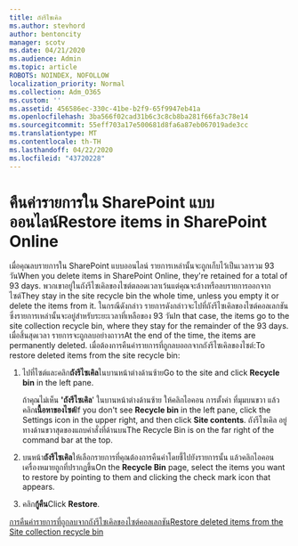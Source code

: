 ```yaml
---
title: ถังรีไซเคิล
ms.author: stevhord
author: bentoncity
manager: scotv
ms.date: 04/21/2020
ms.audience: Admin
ms.topic: article
ROBOTS: NOINDEX, NOFOLLOW
localization_priority: Normal
ms.collection: Adm_O365
ms.custom: ''
ms.assetid: 456586ec-330c-41be-b2f9-65f9947eb41a
ms.openlocfilehash: 3ba566f02cad31b6c3c8cb8ba281f66fa3c78e14
ms.sourcegitcommit: 55eff703a17e500681d8fa6a87eb067019ade3cc
ms.translationtype: MT
ms.contentlocale: th-TH
ms.lasthandoff: 04/22/2020
ms.locfileid: "43720228"
---
```

# <a name="restore-items-in-sharepoint-online"></a><span data-ttu-id="052e6-102">คืนค่ารายการใน SharePoint แบบออนไลน์</span><span class="sxs-lookup"><span data-stu-id="052e6-102">Restore items in SharePoint Online</span></span>

<span data-ttu-id="052e6-103">เมื่อคุณลบรายการใน SharePoint แบบออนไลน์ รายการเหล่านั้นจะถูกเก็บไว้เป็นเวลารวม 93 วัน</span><span class="sxs-lookup"><span data-stu-id="052e6-103">When you delete items in SharePoint Online, they're retained for a total of 93 days.</span></span> <span data-ttu-id="052e6-104">พวกเขาอยู่ในถังรีไซเคิลของไซต์ตลอดเวลาเว้นแต่คุณจะล้างหรือลบรายการออกจากไซต์</span><span class="sxs-lookup"><span data-stu-id="052e6-104">They stay in the site recycle bin the whole time, unless you empty it or delete the items from it.</span></span> <span data-ttu-id="052e6-105">ในกรณีดังกล่าว รายการดังกล่าวจะไปที่ถังรีไซเคิลของไซต์คอลเลกชัน ซึ่งรายการเหล่านั้นจะอยู่สําหรับระยะเวลาที่เหลือของ 93 วัน</span><span class="sxs-lookup"><span data-stu-id="052e6-105">In that case, the items go to the site collection recycle bin, where they stay for the remainder of the 93 days.</span></span> <span data-ttu-id="052e6-106">เมื่อสิ้นสุดเวลา รายการจะถูกลบอย่างถาวร</span><span class="sxs-lookup"><span data-stu-id="052e6-106">At the end of the time, the items are permanently deleted.</span></span> <span data-ttu-id="052e6-107">เมื่อต้องการคืนค่ารายการที่ถูกลบออกจากถังรีไซเคิลของไซต์:</span><span class="sxs-lookup"><span data-stu-id="052e6-107">To restore deleted items from the site recycle bin:</span></span>
  
1. <span data-ttu-id="052e6-108">ไปที่ไซต์และคลิก**ถังรีไซเคิล**ในบานหน้าต่างด้านซ้าย</span><span class="sxs-lookup"><span data-stu-id="052e6-108">Go to the site and click **Recycle bin** in the left pane.</span></span> 
    
    <span data-ttu-id="052e6-109">ถ้าคุณไม่เห็น **'ถังรีไซเคิล**' ในบานหน้าต่างด้านซ้าย ให้คลิกไอคอน การตั้งค่า ที่มุมบนขวา แล้วคลิก**เนื้อหาของไซต์**</span><span class="sxs-lookup"><span data-stu-id="052e6-109">If you don't see **Recycle bin** in the left pane, click the Settings icon in the upper right, and then click **Site contents**.</span></span> <span data-ttu-id="052e6-110">ถังรีไซเคิล อยู่ทางด้านขวาสุดของแถบคําสั่งที่ด้านบน</span><span class="sxs-lookup"><span data-stu-id="052e6-110">The Recycle Bin is on the far right of the command bar at the top.</span></span>
    
2. <span data-ttu-id="052e6-111">บนหน้า**ถังรีไซเคิล**ให้เลือกรายการที่คุณต้องการคืนค่าโดยชี้ไปยังรายการนั้น แล้วคลิกไอคอนเครื่องหมายถูกที่ปรากฏขึ้น</span><span class="sxs-lookup"><span data-stu-id="052e6-111">On the **Recycle Bin** page, select the items you want to restore by pointing to them and clicking the check mark icon that appears.</span></span> 
    
3. <span data-ttu-id="052e6-112">คลิก**กู้คืน**</span><span class="sxs-lookup"><span data-stu-id="052e6-112">Click **Restore**.</span></span>
    
[<span data-ttu-id="052e6-113">การคืนค่ารายการที่ถูกลบจากถังรีไซเคิลของไซต์คอลเลกชัน</span><span class="sxs-lookup"><span data-stu-id="052e6-113">Restore deleted items from the Site collection recycle bin</span></span>](https://go.microsoft.com/fwlink/?linkid=866439)
  


